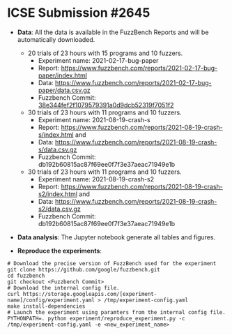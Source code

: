 # ICSE Submission #2645

* **Data**: All the data is available in the FuzzBench Reports and will be automatically downloaded.
  * 20 trials of 23 hours with 15 programs and 10 fuzzers.
    * Experiment name: 2021-02-17-bug-paper
    * Report: https://www.fuzzbench.com/reports/2021-02-17-bug-paper/index.html
    * Data: https://www.fuzzbench.com/reports/2021-02-17-bug-paper/data.csv.gz
    * Fuzzbench Commit: [38e344fef2f1079579391a0d9dcb52319f7051f2](https://github.com/google/fuzzbench/commits/38e344fef2f1079579391a0d9dcb52319f7051f2)
  * 30 trials of 23 hours with 11 programs and 10 fuzzers.
    * Experiment name: 2021-08-19-crash-s
    * Report: https://www.fuzzbench.com/reports/2021-08-19-crash-s/index.html and 
    * Data: https://www.fuzzbench.com/reports/2021-08-19-crash-s/data.csv.gz
    * Fuzzbench Commit: db192b60815ac87f69ee0f7f3e37aeac71949e1b
  * 30 trials of 23 hours with 11 programs and 10 fuzzers.
    * Experiment name: 2021-08-19-crash-s2
    * Report: https://www.fuzzbench.com/reports/2021-08-19-crash-s2/index.html and 
    * Data: https://www.fuzzbench.com/reports/2021-08-19-crash-s2/data.csv.gz
    * Fuzzbench Commit: db192b60815ac87f69ee0f7f3e37aeac71949e1b

* **Data analysis**: The Jupyter notebook generate all tables and figures.

* **Reproduce the experiments**:
```
# Download the precise version of FuzzBench used for the experiment
git clone https://github.com/google/fuzzbench.git
cd fuzzbench
git checkout <Fuzzbench Commit>
# Download the internal config file.
curl https://storage.googleapis.com/[experiment-name]/config/experiment.yaml > /tmp/experiment-config.yaml
make install-dependencies
# Launch the experiment using paramters from the internal config file.
PYTHONPATH=. python experiment/reproduce_experiment.py -c /tmp/experiment-config.yaml -e <new_experiment_name>
```


